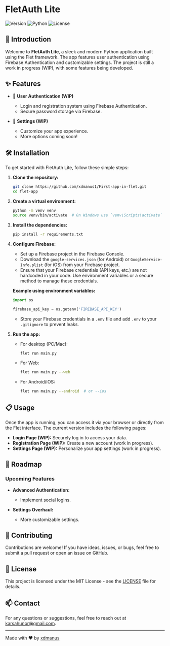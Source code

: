 
# FletAuth Lite

![Version](https://img.shields.io/badge/version-0.2.0-blue.svg)
![Python](https://img.shields.io/badge/python-3.12.2-blue.svg)
![License](https://img.shields.io/badge/license-MIT-green.svg)

## 🚀 Introduction

Welcome to **FletAuth Lite**, a sleek and modern Python application built using the Flet framework. The app features user authentication using Firebase Authentication and customizable settings. The project is still a work in progress (WIP), with some features being developed.

## ✨ Features

- 🚧 **User Authentication (WIP)**
  - Login and registration system using Firebase Authentication.
  - Secure password storage via Firebase.

- 🚧 **Settings (WIP)**
  - Customize your app experience.
  - More options coming soon!

## 🛠️ Installation

To get started with FletAuth Lite, follow these simple steps:

1. **Clone the repository:**

   ```bash
   git clone https://github.com/xdmanus1/First-app-in-flet.git
   cd flet-app
   ```

2. **Create a virtual environment:**

   ```bash
   python -m venv venv
   source venv/bin/activate  # On Windows use `venv\Scripts\activate`
   ```

3. **Install the dependencies:**

   ```bash
   pip install -r requirements.txt
   ```

4. **Configure Firebase:**
   - Set up a Firebase project in the Firebase Console.
   - Download the `google-services.json` (for Android) or `GoogleService-Info.plist` (for iOS) from your Firebase project.
   - Ensure that your Firebase credentials (API keys, etc.) are not hardcoded in your code. Use environment variables or a secure method to manage these credentials.

   **Example using environment variables:**

   ```python
   import os

   firebase_api_key = os.getenv('FIREBASE_API_KEY')
   ```

   - Store your Firebase credentials in a `.env` file and add `.env` to your `.gitignore` to prevent leaks.

5. **Run the app:**
   - For desktop (PC/Mac):
     ```bash
     flet run main.py
     ```
   - For Web:
     ```bash
     flet run main.py --web
     ```
   - For Android/iOS:
     ```bash
     flet run main.py --android  # or --ios
     ```

## 📋 Usage

Once the app is running, you can access it via your browser or directly from the Flet interface. The current version includes the following pages:

- **Login Page (WIP):** Securely log in to access your data.
- **Registration Page (WIP):** Create a new account (work in progress).
- **Settings Page (WIP):** Personalize your app settings (work in progress).

## 🔄 Roadmap

### Upcoming Features

- **Advanced Authentication:**
  - Implement social logins.
  
- **Settings Overhaul:**
  - More customizable settings.

## 🐛 Contributing

Contributions are welcome! If you have ideas, issues, or bugs, feel free to submit a pull request or open an issue on GitHub.

## 📄 License

This project is licensed under the MIT License - see the [LICENSE](LICENSE) file for details.

## 📫 Contact

For any questions or suggestions, feel free to reach out at [karsahunor@gmail.com](mailto:karsahunor@gmail.com).

---

Made with ❤️ by [xdmanus](https://github.com/xdmanus1)
